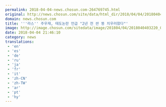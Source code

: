 ```yaml
---
permalink: 2018-04-04-news.chosun.com-264769745.html
original: http://news.chosun.com/site/data/html_dir/2018/04/04/2018040403307.html
domain: news.chosun.com
title: '''라스'' 주우재, 태도논란 언급 "2년 전 싼 똥 치우러왔다"'
image: http://image.chosun.com/sitedata/image/201804/04/2018040403220_0.jpg
date: 2018-04-04 21:46:10
category: news
translations: 
 - 'en'
 - 'es'
 - 'de'
 - 'ru'
 - 'ja'
 - 'fr'
 - 'it'
 - 'zh-CN'
 - 'zh-TW'
 - 'ar'
 - 'pt'
 - 'hy'
---
```


